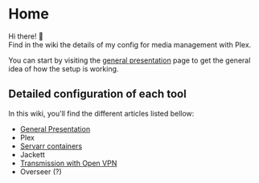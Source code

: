# Home

Hi there! :wave:  
Find in the wiki the details of my config for media management with Plex. 

You can start by visiting the [general presentation](general-presentation) page to get the general idea of how the setup is working. 

## Detailed configuration of each tool

In this wiki, you'll find the different articles listed bellow: 

 - [General Presentation](general-presentation)
 - Plex
 - [Servarr containers](servarr-containers)
 - Jackett
 - [Transmission with Open VPN](transmission)
 - Overseer (?) 


